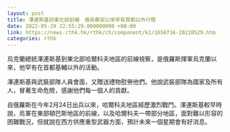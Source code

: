 ```yaml
---
layout: post
title: 澤連斯基訪東北部前線　俄烏衝突以來罕有首都以外行程
date: 2022-05-29 22:55:29.000000000 +08:00
link: https://news.rthk.hk/rthk/ch/component/k2/1650716-20220529.htm
categories: rthk
---
```


烏克蘭總統澤連斯基到東北部哈爾科夫地區的前線視察，是俄羅斯揮軍烏克蘭以來，他罕有在首都基輔以外的活動。

澤連斯基與武裝部隊人員會面，又贈送禮物慰勞他們。他說武裝部隊為國家及所有人，冒著生命危險，感謝他們每一個人的貢獻。

自俄羅斯在今年2月24日出兵以來，哈爾科夫地區經歷激烈戰鬥。澤連斯基較早時說，烏軍在東部頓巴斯地區的前線，以及哈爾科夫一帶部分地區，面對難以形容的困難戰況，但就說在西方供應重型武器方面，預計未來一個星期會有好消息。
